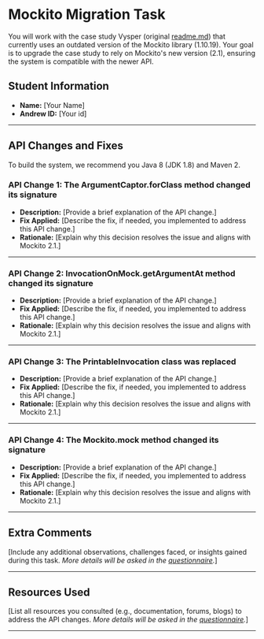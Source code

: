 # **Mockito Migration Task**

You will work with the case study Vysper (original [readme.md](original-README.md)) that currently uses an outdated version of the Mockito
library (1.10.19). Your goal is to upgrade the case study to rely on Mockito's new version (2.1), ensuring the system
is compatible with the newer API.

## **Student Information**
- **Name:** [Your Name]
- **Andrew ID:** [Your id]

---

## **API Changes and Fixes**
To build the system, we recommend you Java 8 (JDK 1.8) and Maven 2.

### **API Change 1: The ArgumentCaptor.forClass method changed its signature**
- **Description:**
  [Provide a brief explanation of the API change.]
- **Fix Applied:**
  [Describe the fix, if needed, you implemented to address this API change.]
- **Rationale:**
  [Explain why this decision resolves the issue and aligns with Mockito 2.1.]

---

### **API Change 2: InvocationOnMock.getArgumentAt method changed its signature**
- **Description:**
  [Provide a brief explanation of the API change.]
- **Fix Applied:**
  [Describe the fix, if needed, you implemented to address this API change.]
- **Rationale:**
  [Explain why this decision resolves the issue and aligns with Mockito 2.1.]

---

### **API Change 3: The PrintableInvocation class was replaced**
- **Description:**
  [Provide a brief explanation of the API change.]
- **Fix Applied:**
  [Describe the fix, if needed, you implemented to address this API change.]
- **Rationale:**
  [Explain why this decision resolves the issue and aligns with Mockito 2.1.]

---

### **API Change 4: The Mockito.mock method changed its signature**
- **Description:**
  [Provide a brief explanation of the API change.]
- **Fix Applied:**
  [Describe the fix, if needed, you implemented to address this API change.]
- **Rationale:**
  [Explain why this decision resolves the issue and aligns with Mockito 2.1.]

---

## **Extra Comments**
[Include any additional observations, challenges faced, or insights gained during this task. _More details will be asked in the [questionnaire](https://sei.az1.qualtrics.com/jfe/form/SV_cIsz8eUkULqRlNI)._]

---

## **Resources Used**
[List all resources you consulted (e.g., documentation, forums, blogs) to address the API changes. _More details will be asked in the [questionnaire](https://sei.az1.qualtrics.com/jfe/form/SV_cIsz8eUkULqRlNI)._]

---

